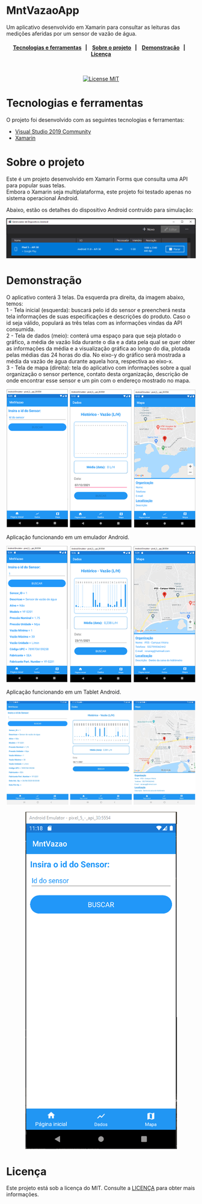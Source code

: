 # MntVazaoApp
Um aplicativo desenvolvido em Xamarin para consultar as leituras das medições aferidas por um sensor de vazão de água.

<h4 align="center"> 
  <a href="#Tecnologias-e-ferramentas">Tecnologias e ferramentas</a>&nbsp;&nbsp;&nbsp;|&nbsp;&nbsp;&nbsp; 
  <a href="#Sobre-o-projeto">Sobre o projeto</a>&nbsp;&nbsp;&nbsp;|&nbsp;&nbsp;&nbsp;
  <a href="#Demonstração">Demonstração</a>&nbsp;&nbsp;&nbsp;|&nbsp;&nbsp;&nbsp;
  <a href="#Licença">Licença</a>
</h4>

<br/>

<p align="center">
  <a href="https://opensource.org/licenses/MIT">
    <img src="https://img.shields.io/badge/License-MIT-blue.svg" alt="License MIT">
  </a>
</p>

# Tecnologias e ferramentas

O projeto foi desenvolvido com as seguintes tecnologias e ferramentas:

- [Visual Studio 2019 Community](#Pré-requisitos)
- [Xamarin](https://dotnet.microsoft.com/apps/xamarin)

# Sobre o projeto

Este é um projeto desenvolvido em Xamarin Forms que consulta uma API para popular suas telas.                                                     
Embora o Xamarin seja multiplataforma, este projeto foi testado apenas no sistema operacional Android.

Abaixo, estão os detalhes do dispositivo Android contruído para simulação:

<p align="center">
  <img src="https://github.com/renanegobbi/MntVazaoApp/blob/main/Github/DetalhesDispositivoSimulacao.png"/>
</p>

# Demonstração

O aplicativo conterá 3 telas. Da esquerda pra direita, da imagem abaixo, temos:                                          
1 - Tela inicial (esquerda): buscará pelo id do sensor e preencherá nesta tela informações de suas especificações e descrições do produto. Caso o id seja válido, populará as três telas com as informações vindas da API consumida.                                            
2 - Tela de dados (meio): conterá uma espaço para que seja plotado o gráfico, a média de vazão lida durante o dia e a data pela qual se quer obter as informações da média e a visualização gráfica ao longo do dia, plotada pelas médias das 24 horas do dia. No eixo-y do gráfico será mostrada a média da vazão de água durante aquela hora, respectiva ao eixo-x.                                                                                                             
3 - Tela de mapa (direita): tela do aplicativo com informações sobre a qual organização o sensor pertence, contato desta organização, descrição de onde encontrar esse sensor e um pin com o endereço mostrado no mapa. 

<p align="center">
  <img src="https://github.com/renanegobbi/MntVazaoApp/blob/main/Github/AppImg1.png"/>
</p>

Aplicação funcionando em um emulador Android.

<img src="https://github.com/renanegobbi/MntVazaoApp/blob/main/Github/AppImg2.png"/>

Aplicação funcionando em um Tablet Android.

<img src="https://github.com/renanegobbi/MntVazaoApp/blob/main/Github/Telas_Tablet.png"/>

<p align="center">
  <img src="https://github.com/renanegobbi/MntVazaoApp/blob/main/Github/MntVazaoApp.gif">
</p>

# Licença
Este projeto está sob a licença do MIT. Consulte a [LICENÇA](https://github.com/TesteReteste/lim/blob/master/LICENSE) para obter mais informações.

